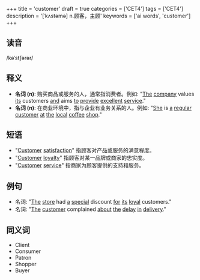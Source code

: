 +++
title = 'customer'
draft = true
categories = ['CET4']
tags = ['CET4']
description = '[ˈkʌstəmə] n.顾客，主顾'
keywords = ['ai words', 'customer']
+++

## 读音
/kəˈstʃərər/

## 释义
- **名词 (n)**: 购买商品或服务的人，通常指消费者。例如: "[The](/post/the/) [company](/post/company/) values [its](/post/its/) customers [and](/post/and/) aims [to](/post/to/) [provide](/post/provide/) [excellent](/post/excellent/) [service](/post/service/)."
- **名词 (n)**: 在商业环境中，指与企业有业务关系的人。例如: "[She](/post/she/) is [a](/post/a/) [regular](/post/regular/) [customer](/post/customer/) [at](/post/at/) [the](/post/the/) [local](/post/local/) [coffee](/post/coffee/) [shop](/post/shop/)."

## 短语
- "[Customer](/post/customer/) [satisfaction](/post/satisfaction/)" 指顾客对产品或服务的满意程度。
- "[Customer](/post/customer/) [loyalty](/post/loyalty/)" 指顾客对某一品牌或商家的忠实度。
- "[Customer](/post/customer/) [service](/post/service/)" 指商家为顾客提供的支持和服务。

## 例句
- 名词: "[The](/post/the/) [store](/post/store/) had [a](/post/a/) [special](/post/special/) discount [for](/post/for/) [its](/post/its/) [loyal](/post/loyal/) customers."
- 名词: "[The](/post/the/) [customer](/post/customer/) complained [about](/post/about/) [the](/post/the/) [delay](/post/delay/) [in](/post/in/) [delivery](/post/delivery/)."

## 同义词
- Client
- Consumer
- Patron
- Shopper
- Buyer
